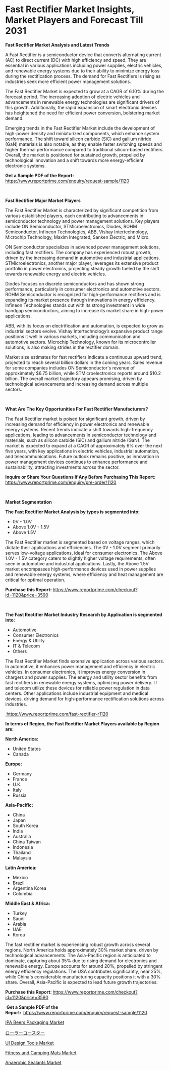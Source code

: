 <p><h1>Fast Rectifier Market Insights, Market Players and Forecast Till 2031</h1></p><p><strong>Fast Rectifier Market Analysis and Latest Trends</strong></p>
<p><p>A Fast Rectifier is a semiconductor device that converts alternating current (AC) to direct current (DC) with high efficiency and speed. They are essential in various applications including power supplies, electric vehicles, and renewable energy systems due to their ability to minimize energy loss during the rectification process. The demand for Fast Rectifiers is rising as industries seek more efficient power management solutions.</p><p>The Fast Rectifier Market is expected to grow at a CAGR of 6.10% during the forecast period. The increasing adoption of electric vehicles and advancements in renewable energy technologies are significant drivers of this growth. Additionally, the rapid expansion of smart electronic devices has heightened the need for efficient power conversion, bolstering market demand.</p><p>Emerging trends in the Fast Rectifier Market include the development of high-power density and miniaturized components, which enhance system performance. The shift toward silicon carbide (SiC) and gallium nitride (GaN) materials is also notable, as they enable faster switching speeds and higher thermal performance compared to traditional silicon-based rectifiers. Overall, the market is positioned for sustained growth, propelled by technological innovation and a shift towards more energy-efficient electronic systems.</p></p>
<p><strong>Get a Sample PDF of the Report:&nbsp;</strong> <a href="https://www.reportprime.com/enquiry/request-sample/1120">https://www.reportprime.com/enquiry/request-sample/1120</a></p>
<p>&nbsp;</p>
<p><strong>Fast Rectifier Major Market Players</strong></p>
<p><p>The Fast Rectifier Market is characterized by significant competition from various established players, each contributing to advancements in semiconductor technology and power management solutions. Key players include ON Semiconductor, STMicroelectronics, Diodes, ROHM Semiconductor, Infineon Technologies, ABB, Vishay Intertechnology, Microchip Technology, Maxim Integrated, Sanken Electric, and Micro.</p><p>ON Semiconductor specializes in advanced power management solutions, including fast rectifiers. The company has experienced robust growth, driven by the increasing demand in automotive and industrial applications. STMicroelectronics, another major player, leverages its extensive product portfolio in power electronics, projecting steady growth fueled by the shift towards renewable energy and electric vehicles.</p><p>Diodes focuses on discrete semiconductors and has shown strong performance, particularly in consumer electronics and automotive sectors. ROHM Semiconductor is recognized for high-performance rectifiers and is expanding its market presence through innovations in energy efficiency. Infineon Technologies stands out with its strong investment in wide bandgap semiconductors, aiming to increase its market share in high-power applications.</p><p>ABB, with its focus on electrification and automation, is expected to grow as industrial sectors evolve. Vishay Intertechnology’s expansive product range positions it well in various markets, including communication and automotive sectors. Microchip Technology, known for its microcontroller solutions, is also making strides in the rectifier domain.</p><p>Market size estimates for fast rectifiers indicate a continuous upward trend, projected to reach several billion dollars in the coming years. Sales revenue for some companies includes ON Semiconductor's revenue of approximately $6.75 billion, while STMicroelectronics reports around $10.2 billion. The overall market trajectory appears promising, driven by technological advancements and increasing demand across multiple sectors.</p></p>
<p>&nbsp;</p>
<p><strong>What Are The Key Opportunities For Fast Rectifier Manufacturers?</strong></p>
<p><p>The Fast Rectifier market is poised for significant growth, driven by increasing demand for efficiency in power electronics and renewable energy systems. Recent trends indicate a shift towards high-frequency applications, leading to advancements in semiconductor technology and materials, such as silicon carbide (SiC) and gallium nitride (GaN). The market is expected to expand at a CAGR of approximately 6% over the next five years, with key applications in electric vehicles, industrial automation, and telecommunications. Future outlook remains positive, as innovation in power management devices continues to enhance performance and sustainability, attracting investments across the sector.</p></p>
<p><strong>Inquire or Share Your Questions If Any Before Purchasing This Report:</strong> <a href="https://www.reportprime.com/enquiry/pre-order/1120">https://www.reportprime.com/enquiry/pre-order/1120</a></p>
<p>&nbsp;</p>
<p><strong>Market Segmentation</strong></p>
<p><strong>The Fast Rectifier Market Analysis by types is segmented into:</strong></p>
<p><ul><li>0V - 1.0V</li><li>Above 1.0V - 1.5V</li><li>Above 1.5V</li></ul></p>
<p><p>The Fast Rectifier market is segmented based on voltage ranges, which dictate their applications and efficiencies. The 0V - 1.0V segment primarily serves low-voltage applications, ideal for consumer electronics. The Above 1.0V - 1.5V category caters to slightly higher voltage requirements, often seen in automotive and industrial applications. Lastly, the Above 1.5V market encompasses high-performance devices used in power supplies and renewable energy systems, where efficiency and heat management are critical for optimal operation.</p></p>
<p><strong>Purchase this Report:&nbsp;</strong><a href="https://www.reportprime.com/checkout?id=1120&price=3590">https://www.reportprime.com/checkout?id=1120&price=3590</a></p>
<p>&nbsp;</p>
<p><strong>The Fast Rectifier Market Industry Research by Application is segmented into:</strong></p>
<p><ul><li>Automotive</li><li>Consumer Electronics</li><li>Energy & Utility</li><li>IT & Telecom</li><li>Others</li></ul></p>
<p><p>The Fast Rectifier Market finds extensive application across various sectors. In automotive, it enhances power management and efficiency in electric vehicles. In consumer electronics, it improves energy conversion in chargers and power supplies. The energy and utility sector benefits from fast rectifiers in renewable energy systems, optimizing power delivery. IT and telecom utilize these devices for reliable power regulation in data centers. Other applications include industrial equipment and medical devices, driving demand for high-performance rectification solutions across industries.</p></p>
<p><a href="https://www.reportprime.com/fast-rectifier-r1120">&nbsp;https://www.reportprime.com/fast-rectifier-r1120</a></p>
<p><strong>In terms of Region, the Fast Rectifier Market Players available by Region are:</strong></p>
<p>
    <p> <strong> North America: </strong>
        <ul>
            <li>United States</li>
            <li>Canada</li>
        </ul>
        </p> 
    <p> <strong> Europe: </strong>
        <ul>
            <li>Germany</li>
            <li>France</li>
            <li>U.K.</li>
            <li>Italy</li>
            <li>Russia</li>
        </ul>
        </p> 
    <p> <strong> Asia-Pacific: </strong>
        <ul>
            <li>China</li>
            <li>Japan</li>
            <li>South Korea</li>
            <li>India</li>
            <li>Australia</li>
            <li>China Taiwan</li>
            <li>Indonesia</li>
            <li>Thailand</li>
            <li>Malaysia</li>
        </ul>
        </p> 
    <p> <strong> Latin America: </strong>
        <ul>
            <li>Mexico</li>
            <li>Brazil</li>
            <li>Argentina Korea</li>
            <li>Colombia</li>
        </ul>
        </p> 
    <p> <strong> Middle East & Africa: </strong>
        <ul>
            <li>Turkey</li>
            <li>Saudi</li>
            <li>Arabia</li>
            <li>UAE</li>
            <li>Korea</li>
        </ul>
    </p>
    </p>
<p><p>The fast rectifier market is experiencing robust growth across several regions. North America holds approximately 30% market share, driven by technological advancements. The Asia-Pacific region is anticipated to dominate, capturing about 35% due to rising demand for electronics and renewable energy. Europe accounts for around 20%, propelled by stringent energy efficiency regulations. The USA contributes significantly, near 25%, while China's considerable manufacturing capacity positions it with a 30% share. Overall, Asia-Pacific is expected to lead future growth trajectories.</p></p>
<p><strong>Purchase this Report: </strong><a href="https://www.reportprime.com/checkout?id=1120&price=3590">https://www.reportprime.com/checkout?id=1120&price=3590</a></p>
<p>&nbsp;<strong>Get a Sample PDF of the Report:&nbsp;&nbsp;</strong><a href="https://www.reportprime.com/enquiry/request-sample/1120">https://www.reportprime.com/enquiry/request-sample/1120</a></p>
<p><strong></strong></p>
<p><p><a href="https://issuu.com/reportprime-2/docs/ipa-beers-packaging-market-size-203_ba808c03961595">IPA Beers Packaging Market</a></p><p><a href="https://medium.com/@jethro6smck/%E3%82%B0%E3%83%AD%E3%83%BC%E3%83%90%E3%83%AB%E3%83%AD%E3%83%BC%E3%83%A9%E3%83%BC%E3%82%B3%E3%83%BC%E3%82%B9%E3%82%BF%E3%83%BC%E5%B8%82%E5%A0%B4-%E3%83%88%E3%83%AC%E3%83%B3%E3%83%89-%E4%BA%88%E6%B8%AC-%E3%81%8A%E3%82%88%E3%81%B3%E5%B8%82%E5%A0%B4%E6%88%A6%E7%95%A5%E5%88%86%E6%9E%90-2024-2031-6112b81cdf24">ローラーコースター</a></p><p><a href="https://medium.com/@woods76241/ui-design-tools-market-2024-2031-industry-insights-and-investment-opportunities-261243e5cc91">UI Design Tools Market</a></p><p><a href="https://issuu.com/reportprime-2/docs/fitness-and-camping-mats-market-siz_3aaa7632901255">Fitness and Camping Mats Market</a></p><p><a href="https://www.linkedin.com/pulse/anaerobic-sealants-market-forecasts-trends-impact-analysis-2024-r98lc?trackingId=5BoYIHWMQx6bP4EJSnt9gA%3D%3D">Anaerobic Sealants Market</a></p></p>